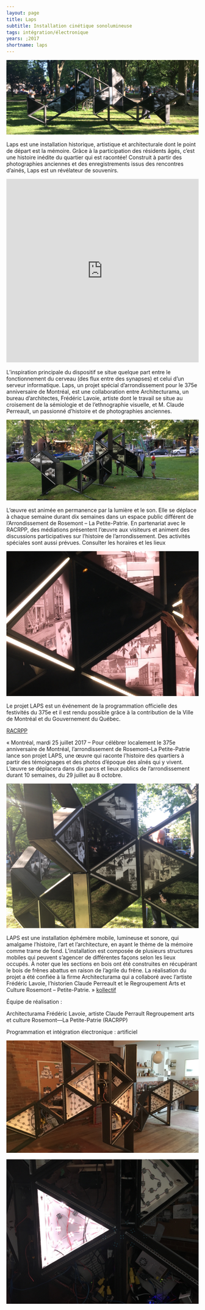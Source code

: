 ```yaml
---
layout: page
title: Laps
subtitle: Installation cinétique sonolumineuse
tags: intégration/électronique
years: ;2017
shortname: laps
---
```

![laps0](img_0.JPG)

Laps est une installation historique, artistique et architecturale dont le point de départ est la mémoire. Grâce à la participation des résidents âgés, c’est une histoire inédite du quartier qui est racontée!
Construit à partir des photographies anciennes et des enregistrements issus des rencontres d’ainés, Laps est un révélateur de souvenirs.

<iframe src="https://player.vimeo.com/video/227412427?byline=0" width="100%"  height="480"   frameborder="0" webkitallowfullscreen mozallowfullscreen allowfullscreen></iframe>


L’inspiration principale du dispositif se situe quelque part entre le fonctionnement du cerveau (des flux entre des synapses) et celui d’un serveur informatique.
Laps, un projet spécial d’arrondissement pour le 375e anniversaire de Montréal, est une collaboration entre Architecturama, un bureau d’architectes, Frédéric Lavoie, artiste dont le travail se situe au croisement de la sémiologie et de l’ethnographie visuelle, et M. Claude Perreault, un passionné d’histoire et de photographies anciennes.

 ![laps1](img_1.JPG)

L’œuvre est animée en permanence par la lumière et le son. Elle se déplace à chaque semaine durant dix semaines dans un espace public différent de l’Arrondissement de Rosemont – La Petite-Patrie. En partenariat avec le RACRPP, des médiations présentent l’œuvre aux visiteurs et animent des discussions participatives sur l’histoire de l’arrondissement. Des activités spéciales sont aussi prévues. Consulter les horaires et les lieux

![laps2](img_2.JPG)

Le projet LAPS est un événement de la programmation officielle des festivités du 375e et il est rendu possible grâce à la contribution de la Ville de Montréal et du Gouvernement du Québec.

[RACRPP](http://www.racrpp.org/laps/)


« Montréal, mardi 25 juillet 2017 – Pour célébrer localement le 375e anniversaire de Montréal, l’arrondissement de Rosemont–La Petite-Patrie lance son projet LAPS, une œuvre qui raconte l’histoire des quartiers à partir des témoignages et des photos d’époque des aînés qui y vivent. L’œuvre se déplacera dans dix parcs et lieux publics de l’arrondissement durant 10 semaines, du 29 juillet au 8 octobre.

![laps3](img_3.JPG)

LAPS est une installation éphémère mobile, lumineuse et sonore, qui amalgame l’histoire, l’art et l’architecture, en ayant le thème de la mémoire comme trame de fond. L’installation est composée de plusieurs structures mobiles qui peuvent s’agencer de différentes façons selon les lieux occupés. À noter que les sections en bois ont été construites en récupérant le bois de frênes abattus en raison de l’agrile du frêne. La réalisation du projet a été confiée à la firme Architecturama qui a collaboré avec l’artiste Frédéric Lavoie, l’historien Claude Perreault et le Regroupement Arts et Culture Rosemont – Petite-Patrie. »
[kollectif](http://kollectif.net/47674-2/)

Équipe de réalisation :

Architecturama
Frédéric Lavoie, artiste
Claude Perrault
Regroupement arts et culture Rosemont—La Petite-Patrie (RACRPP)

Programmation et intégration électronique : artificiel

![laps4](img_4.JPG)

![laps5](img_5.JPG)


